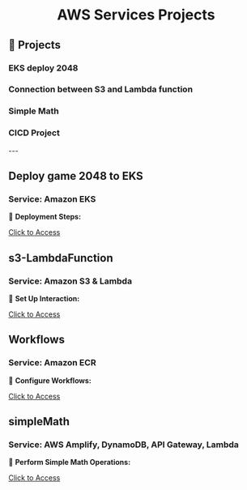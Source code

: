 <div align="center">
  <h1>AWS Services Projects</h1>
</div>
<h2>🧐 Projects </h2>


<h3> EKS deploy 2048 </h3>  
<h3>  Connection between S3 and Lambda function</h3>  
<h3>  Simple Math</h3>  
<h3>  CICD Project</h3>  
---

## Deploy game 2048 to EKS
### Service: Amazon EKS

🚀 **Deployment Steps:**

[Click to Access](https://github.com/xiayulin123/AWS-Services/tree/main/EKS2048-deployment)

## s3-LambdaFunction
### Service: Amazon S3 & Lambda

🔗 **Set Up Interaction:**

[Click to Access](https://github.com/xiayulin123/AWS-Services/tree/main/s3-LambdaFunction)

## Workflows
### Service: Amazon ECR

🔄 **Configure Workflows:**

[Click to Access](https://github.com/xiayulin123/AWS-Services/tree/main/workflows)

## simpleMath
### Service: AWS Amplify, DynamoDB, API Gateway, Lambda

🔢 **Perform Simple Math Operations:**

[Click to Access](https://github.com/xiayulin123/AWS-Services/tree/main/simpleMath)
